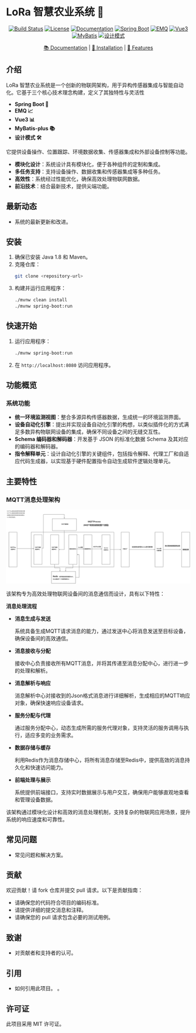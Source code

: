 # LoRa 智慧农业系统 🌾

<p align="center">
  <a href="your-build-link"><img src="https://img.shields.io/badge/build-passing-brightgreen" alt="Build Status"></a>
  <a href="your-license-link"><img src="https://img.shields.io/badge/license-MIT-blue" alt="License"></a>
  <a href="your-docs-link"><img src="https://img.shields.io/badge/docs-latest-blue" alt="Documentation"></a>
  <a href="your-spring-boot-link"><img src="https://img.shields.io/badge/Spring%20Boot-🚀-orange" alt="Spring Boot"></a>
  <a href="your-emq-link"><img src="https://img.shields.io/badge/EMQ-📈-blue" alt="EMQ"></a>
  <a href="your-vue3-link"><img src="https://img.shields.io/badge/Vue3-📊-green" alt="Vue3"></a>
  <a href="your-mybatis-link"><img src="https://img.shields.io/badge/MyBatis-📚-orange" alt="MyBatis"></a>
  <a href="your-design-pattern-link"><img src="https://img.shields.io/badge/设计模式-🛠️-yellow" alt="设计模式"></a>
</p>

<p align="center">
  <a href="your-docs-link">📚 Documentation</a> |
  <a href="your-installation-link">🔧 Installation</a> |
  <a href="your-features-link">🌟 Features</a>
</p>

## 介绍

LoRa 智慧农业系统是一个创新的物联网架构，用于异构传感器集成与智能自动化。它基于三个核心技术理念构建，定义了其独特性与灵活性

- **Spring Boot 🚀**
- **EMQ 📈**
- **Vue3 📊**
- **MyBatis-plus 📚**
- **设计模式 🛠️**

它提供设备操作、位置跟踪、环境数据收集、传感器集成和外部设备控制等功能。

- **模块化设计**：系统设计具有模块化，便于各种组件的定制和集成。
- **多任务支持**：支持设备操作、数据收集和传感器集成等多种任务。
- **高效性**：系统经过性能优化，确保高效处理物联网数据。
- **前沿技术**：结合最新技术，提供尖端功能。

## 最新动态

- 系统的最新更新和改进。

## 安装

1. 确保已安装 Java 1.8 和 Maven。
2. 克隆仓库：
   ```bash
   git clone <repository-url>
   ```
3. 构建并运行应用程序：
   ```bash
   ./mvnw clean install
   ./mvnw spring-boot:run
   ```

## 快速开始

1. 运行应用程序：
   ```bash
   ./mvnw spring-boot:run
   ```
2. 在 `http://localhost:8080` 访问应用程序。

## 功能概览

### 系统功能

- **统一环境监测视图**：整合多源异构传感器数据，生成统一的环境监测界面。
- **设备自动化引擎**：提出并实现设备自动化引擎的构想，以类似插件化的方式满足多数异构物联网设备的集成，确保不同设备之间的无缝交互性。
- **Schema 编码器和解码器**：开发基于 JSON 的标准化数据 Schema 及其对应的编码器和解码器。
- **指令解释单元**：设计自动化引擎的关键组件，包括指令解释、代理工厂和自适应代码生成器，以实现基于硬件配置指令自动生成软件逻辑处理单元。

## 主要特性

### MQTT消息处理架构

![](doc/images/architecture-diagram-zh.png)

该架构专为高效处理物联网设备间的消息通信而设计，具有以下特性：

**消息处理流程**

- **消息生成与发送**
  
  系统具备生成MQTT请求消息的能力，通过发送中心将消息发送至目标设备，确保设备间的高效通信。

- **消息接收与分配**
  
  接收中心负责接收所有MQTT消息，并将其传递至消息分配中心，进行进一步的处理和解析。

- **消息解析与响应**
  
  消息解析中心对接收到的Json格式消息进行详细解析，生成相应的MQTT响应对象，确保快速响应设备请求。

- **服务分配与代理**
  
  通过服务分配中心，动态生成所需的服务代理对象，支持灵活的服务调用与执行，适应多变的业务需求。

- **数据存储与缓存**
  
  利用Redis作为消息存储中心，将所有消息存储至Redis中，提供高效的消息持久化和快速访问能力。

- **前端处理与展示**
  
  系统提供前端接口，支持实时数据展示与用户交互，确保用户能够直观地查看和管理设备数据。

该架构通过模块化设计和高效的消息处理机制，支持复杂的物联网应用场景，提升系统的响应速度和可靠性。

## 常见问题

- 常见问题和解决方案。

## 贡献

欢迎贡献！请 fork 仓库并提交 pull 请求。以下是贡献指南：

- 请确保您的代码符合项目的编码标准。
- 请提供详细的提交消息和注释。
- 请确保您的 pull 请求包含必要的测试用例。

## 致谢

- 对贡献者和支持者的认可。

## 引用

- 如何引用此项目。
。

## 许可证

此项目采用 MIT 许可证。
          


